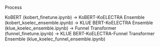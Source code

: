 Process

KoBERT (kobert_finetune.ipynb)
->
KoBERT-KoELECTRA Ensemble (kobert_koelec_ensemble.ipynb)
->
KLUE BERT-KoELECTRA Ensemble (klue_koelec_ensemble.ipynb)
->
Funnel Transformer (funnel_finetune.ipynb)
->
KLUE BERT-KoELECTRA-Funnel Transformer Ensemble (klue_koelec_funnel_ensemble.ipynb)
